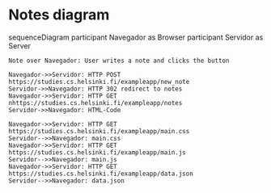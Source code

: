 # Notes diagram
sequenceDiagram
    participant Navegador as Browser
    participant Servidor as Server

    Note over Navegador: User writes a note and clicks the button

    Navegador->>Servidor: HTTP POST https://studies.cs.helsinki.fi/exampleapp/new_note
    Servidor->>Navegador: HTTP 302 redirect to notes
    Navegador->>Servidor: HTTP GET nhttps://studies.cs.helsinki.fi/exampleapp/notes
    Servidor->>Navegador: HTML-Code

    Navegador->>Servidor: HTTP GET https://studies.cs.helsinki.fi/exampleapp/main.css
    Servidor-->>Navegador: main.css
    Navegador->>Servidor: HTTP GET https://studies.cs.helsinki.fi/exampleapp/main.js
    Servidor-->>Navegador: main.js
    Navegador->>Servidor: HTTP GET https://studies.cs.helsinki.fi/exampleapp/data.json
    Servidor-->>Navegador: data.json
